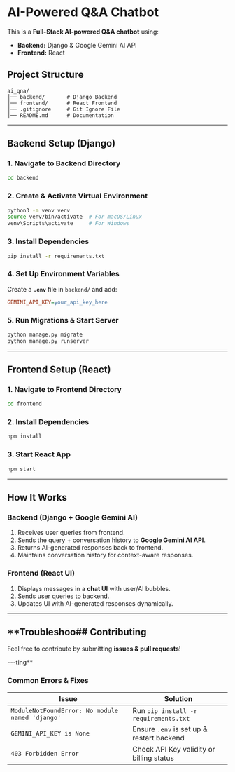 # AI-Powered Q&A Chatbot

This is a **Full-Stack AI-powered Q&A chatbot** using:
- **Backend:** Django & Google Gemini AI API
- **Frontend:** React

## **Project Structure**
```
ai_qna/
│── backend/       # Django Backend
│── frontend/      # React Frontend
│── .gitignore     # Git Ignore File
│── README.md      # Documentation
```

---
## **Backend Setup (Django)**
### **1. Navigate to Backend Directory**
```bash
cd backend
```

### **2. Create & Activate Virtual Environment**
```bash
python3 -m venv venv
source venv/bin/activate  # For macOS/Linux
venv\Scripts\activate     # For Windows
```

### **3. Install Dependencies**
```bash
pip install -r requirements.txt
```

### **4. Set Up Environment Variables**
Create a **`.env`** file in `backend/` and add:
```ini
GEMINI_API_KEY=your_api_key_here
```

### **5. Run Migrations & Start Server**
```bash
python manage.py migrate
python manage.py runserver
```

---
## **Frontend Setup (React)**
### **1. Navigate to Frontend Directory**
```bash
cd frontend
```

### **2. Install Dependencies**
```bash
npm install
```

### **3. Start React App**
```bash
npm start
```

---
## **How It Works**
### **Backend (Django + Google Gemini AI)**
1. Receives user queries from frontend.
2. Sends the query + conversation history to **Google Gemini AI API**.
3. Returns AI-generated responses back to frontend.
4. Maintains conversation history for context-aware responses.

### **Frontend (React UI)**
1. Displays messages in a **chat UI** with user/AI bubbles.
2. Sends user queries to backend.
3. Updates UI with AI-generated responses dynamically.

---
## **Troubleshoo## **Contributing**
Feel free to contribute by submitting **issues & pull requests**!

---ting**
### **Common Errors & Fixes**
| Issue  | Solution  |
|---|---|
| `ModuleNotFoundError: No module named 'django'` | Run `pip install -r requirements.txt` |
| `GEMINI_API_KEY is None` | Ensure `.env` is set up & restart backend |
| `403 Forbidden Error` | Check API Key validity or billing status |
